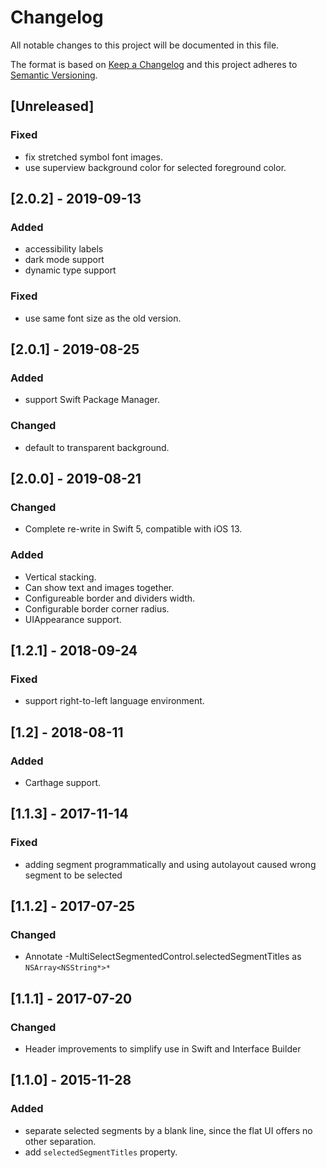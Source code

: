 # Changelog
All notable changes to this project will be documented in this file.

The format is based on [Keep a Changelog](http://keepachangelog.com/en/1.0.0/)
and this project adheres to [Semantic Versioning](http://semver.org/spec/v2.0.0.html).

## [Unreleased]

### Fixed
- fix stretched symbol font images.
- use superview background color for selected foreground color.

## [2.0.2] - 2019-09-13

### Added
- accessibility labels
- dark mode support
- dynamic type support

### Fixed
- use same font size as the old version.

## [2.0.1] - 2019-08-25

### Added
- support Swift Package Manager.

### Changed
- default to transparent background.

## [2.0.0] - 2019-08-21

### Changed
- Complete re-write in Swift 5, compatible with iOS 13.

### Added
- Vertical stacking.
- Can show text and images together.
- Configureable border and dividers width.
- Configurable border corner radius.
- UIAppearance support.

## [1.2.1] - 2018-09-24

### Fixed
- support right-to-left language environment.

## [1.2] - 2018-08-11

### Added
- Carthage support.

## [1.1.3] - 2017-11-14

### Fixed
- adding segment programmatically and using autolayout caused wrong segment to be selected

## [1.1.2] - 2017-07-25

### Changed
- Annotate -MultiSelectSegmentedControl.selectedSegmentTitles as `NSArray<NSString*>*`

## [1.1.1] - 2017-07-20

### Changed
- Header improvements to simplify use in Swift and Interface Builder

## [1.1.0] - 2015-11-28

### Added
- separate selected segments by a blank line, since the flat UI offers no other separation.
- add `selectedSegmentTitles` property.
